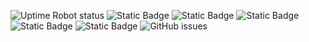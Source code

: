 ![Uptime Robot status](https://img.shields.io/uptimerobot/status/m795276181-ea44caeb6a6db48fdc262ac6?label=website) ![Static Badge](https://img.shields.io/badge/blacklists-56-000000) ![Static Badge](https://img.shields.io/badge/fresh_blacklists-51-000000) ![Static Badge](https://img.shields.io/badge/blacklisted-3653559-cc0000) ![Static Badge](https://img.shields.io/badge/whitelisted-2177-00CC00) ![Static Badge](https://img.shields.io/badge/streaming_blacklist-565-000000) ![GitHub issues](https://img.shields.io/github/issues/fabriziosalmi/blacklists)
